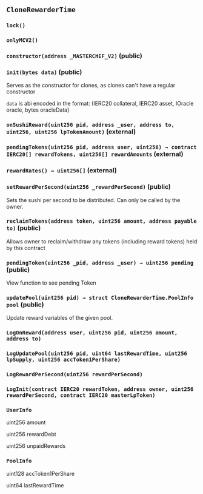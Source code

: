 ## `CloneRewarderTime`

### `lock()`

### `onlyMCV2()`

### `constructor(address _MASTERCHEF_V2)` (public)

### `init(bytes data)` (public)

Serves as the constructor for clones, as clones can't have a regular constructor

`data` is abi encoded in the format: (IERC20 collateral, IERC20 asset, IOracle
oracle, bytes oracleData)

### `onSushiReward(uint256 pid, address _user, address to, uint256, uint256 lpTokenAmount)` (external)

### `pendingTokens(uint256 pid, address user, uint256) → contract IERC20[] rewardTokens, uint256[] rewardAmounts` (external)

### `rewardRates() → uint256[]` (external)

### `setRewardPerSecond(uint256 _rewardPerSecond)` (public)

Sets the sushi per second to be distributed. Can only be called by the owner.

### `reclaimTokens(address token, uint256 amount, address payable to)` (public)

Allows owner to reclaim/withdraw any tokens (including reward tokens) held by
this contract

### `pendingToken(uint256 _pid, address _user) → uint256 pending` (public)

View function to see pending Token

### `updatePool(uint256 pid) → struct CloneRewarderTime.PoolInfo pool` (public)

Update reward variables of the given pool.

### `LogOnReward(address user, uint256 pid, uint256 amount, address to)`

### `LogUpdatePool(uint256 pid, uint64 lastRewardTime, uint256 lpSupply, uint256 accToken1PerShare)`

### `LogRewardPerSecond(uint256 rewardPerSecond)`

### `LogInit(contract IERC20 rewardToken, address owner, uint256 rewardPerSecond, contract IERC20 masterLpToken)`

### `UserInfo`

uint256 amount

uint256 rewardDebt

uint256 unpaidRewards

### `PoolInfo`

uint128 accToken1PerShare

uint64 lastRewardTime
